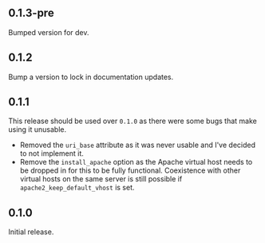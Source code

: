 ## 0.1.3-pre

Bumped version for dev.

## 0.1.2

Bump a version to lock in documentation updates.

## 0.1.1

This release should be used over `0.1.0` as there were some bugs that make using
it unusable.

 * Removed the `uri_base` attribute as it was never usable and I've decided to
   not implement it.
 * Remove the `install_apache` option as the Apache virtual host needs to be
   dropped in for this to be fully functional. Coexistence with other virtual
   hosts on the same server is still possible if `apache2_keep_default_vhost` is
   set.

## 0.1.0

Initial release.
